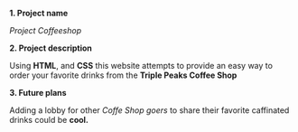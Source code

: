__1. Project name__

*Project Coffeeshop* 

__2. Project description__

Using __HTML__, and __CSS__ this website attempts to provide an easy way to order your favorite drinks from the __Triple Peaks Coffee Shop__

__3. Future plans__

Adding a lobby for other *Coffe Shop goers* to share their favorite caffinated drinks could be __cool.__
